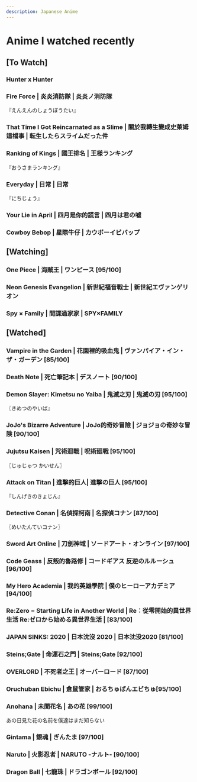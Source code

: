 ```yaml
---
description: Japanese Anime
---
```


# Anime I watched recently

## \[To Watch] <a href="#firstheading" id="firstheading"></a>

### Hunter x Hunter

### Fire Force | 炎炎消防隊 | 炎炎ノ消防隊

『えんえんのしょうぼうたい』

### That Time I Got Reincarnated as a Slime | 關於我轉生變成史萊姆這檔事 | 転生したらスライムだった件

### Ranking of Kings | 國王排名 | 王様ランキング

『おうさまランキング』

### Everyday | 日常 | 日常 <a href="#firstheading" id="firstheading"></a>

『にちじょう』

### Your Lie in April | 四月是你的謊言 | 四月は君の嘘

### Cowboy Bebop | 星際牛仔 | カウボーイビバップ



## \[Watching]

### One Piece | **海賊王 |** ワンピース \[95/100]

### Neon Genesis Evangelion | 新世紀福音戰士 | 新世紀エヴァンゲリオン <a href="#firstheading" id="firstheading"></a>

### Spy × Family | 間諜過家家 | SPY×FAMILY <a href="#firstheading" id="firstheading"></a>

## \[Watched]

### Vampire in the Garden | 花園裡的吸血鬼 | ヴァンパイア・イン・ザ・ガーデン \[85/100] <a href="#firstheading" id="firstheading"></a>

### Death Note | 死亡筆記本 | デスノート \[90/100]

### Demon Slayer: Kimetsu no Yaiba | 鬼滅之刃 | 鬼滅の刃 \[95/100]

〖きめつのやいば』

### JoJo's Bizarre Adventure | JoJo的奇妙冒險 | ジョジョの奇妙な冒険 \[90/100] <a href="#firstheading" id="firstheading"></a>

### Jujutsu Kaisen | 咒術迴戰 | 呪術廻戦 \[95/100]

〖じゅじゅつ かいせん〗

### Attack on Titan | 進擊的巨人| 進撃の巨人 \[95/100]&#x20;

『しんげきのきょじん』

### Detective Conan | 名偵探柯南 | 名探偵コナン \[87/100]&#x20;

〖めいたんていコナン〗

### Sword Art Online | 刀劍神域 | ソードアート・オンライン \[97/100]

### Code Geass | 反叛的魯路修 | コードギアス 反逆のルルーシュ \[96/100]

### My Hero Academia | 我的英雄學院 | 僕のヒーローアカデミア \[94/100]

### Re:Zero − Starting Life in Another World | Re：從零開始的異世界生活 Re:ゼロから始める異世界生活 | \[83/100]

### JAPAN SINKS: 2020 | 日本沈沒 2020 | 日本沈没2020 \[81/100] <a href="#firstheading" id="firstheading"></a>

### Steins;Gate | 命運石之門 | Steins;Gate \[92/100] <a href="#firstheading" id="firstheading"></a>

### OVERLORD | 不死者之王 | オーバーロード \[87/100] <a href="#firstheading" id="firstheading"></a>

### Oruchuban Ebichu | 倉鼠管家 | おるちゅばんエビちゅ\[95/100]

### Anohana | 未聞花名 | あの花 \[99/100]

あの日見た花の名前を僕達はまだ知らない

### Gintama | 銀魂 | ぎんたま \[97/100]

### Naruto | 火影忍者 | NARUTO -ナルト- \[90/100]

### Dragon Ball | 七龍珠 | ドラゴンボール \[92/100] <a href="#firstheading" id="firstheading"></a>

